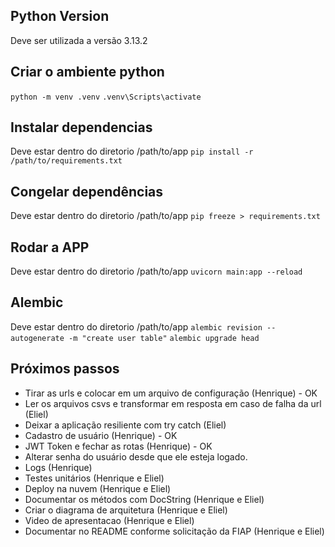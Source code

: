 ## Python Version

Deve ser utilizada a versão 3.13.2

## Criar o ambiente python

`python -m venv .venv`
`.venv\Scripts\activate`

## Instalar dependencias

Deve estar dentro do diretorio /path/to/app
`pip install -r /path/to/requirements.txt`

## Congelar dependências

Deve estar dentro do diretorio /path/to/app
`pip freeze > requirements.txt`

## Rodar a APP

Deve estar dentro do diretorio /path/to/app
`uvicorn main:app --reload`

## Alembic

Deve estar dentro do diretorio /path/to/app
`alembic revision --autogenerate -m "create user table"`
`alembic upgrade head`

## Próximos passos

- Tirar as urls e colocar em um arquivo de configuração (Henrique) - OK
- Ler os arquivos csvs e transformar em resposta em caso de falha da url (Eliel)
- Deixar a aplicação resiliente com try catch (Eliel)
- Cadastro de usuário (Henrique) - OK
- JWT Token e fechar as rotas (Henrique) - OK
- Alterar senha do usuário desde que ele esteja logado.
- Logs (Henrique)
- Testes unitários (Henrique e Eliel)
- Deploy na nuvem (Henrique e Eliel)
- Documentar os métodos com DocString (Henrique e Eliel)
- Criar o diagrama de arquitetura (Henrique e Eliel)
- Video de apresentacao (Henrique e Eliel)
- Documentar no README conforme solicitação da FIAP (Henrique e Eliel)
